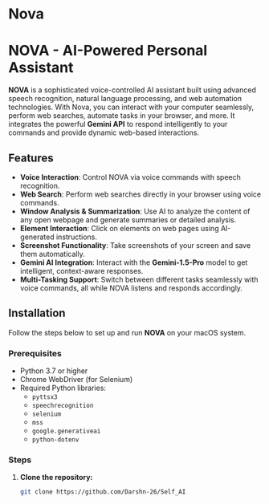 # Nova
# NOVA - AI-Powered Personal Assistant

**NOVA** is a sophisticated voice-controlled AI assistant built using advanced speech recognition, natural language processing, and web automation technologies. With Nova, you can interact with your computer seamlessly, perform web searches, automate tasks in your browser, and more. It integrates the powerful **Gemini API** to respond intelligently to your commands and provide dynamic web-based interactions.

## Features

- **Voice Interaction**: Control NOVA via voice commands with speech recognition.
- **Web Search**: Perform web searches directly in your browser using voice commands.
- **Window Analysis & Summarization**: Use AI to analyze the content of any open webpage and generate summaries or detailed analysis.
- **Element Interaction**: Click on elements on web pages using AI-generated instructions.
- **Screenshot Functionality**: Take screenshots of your screen and save them automatically.
- **Gemini AI Integration**: Interact with the **Gemini-1.5-Pro** model to get intelligent, context-aware responses.
- **Multi-Tasking Support**: Switch between different tasks seamlessly with voice commands, all while NOVA listens and responds accordingly.

## Installation

Follow the steps below to set up and run **NOVA** on your macOS system.

### Prerequisites

- Python 3.7 or higher
- Chrome WebDriver (for Selenium)
- Required Python libraries:
  - `pyttsx3`
  - `speechrecognition`
  - `selenium`
  - `mss`
  - `google.generativeai`
  - `python-dotenv`

### Steps

1. **Clone the repository:**

   ```bash
   git clone https://github.com/Darshn-26/Self_AI
